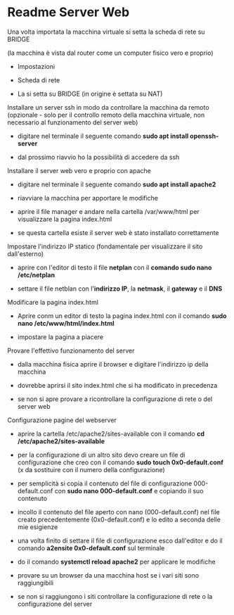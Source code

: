 # Readme Server Web

Una volta importata la macchina virtuale si setta la scheda di rete su BRIDGE 

(la macchina è vista dal router come un computer fisico vero e proprio)

- Impostazioni

- Scheda di rete

- La si setta su BRIDGE (in origine è settata su NAT)

Installare un server ssh in modo da controllare la macchina da remoto (opzionale - solo per il controllo remoto della macchina virtuale, non necessario al funzionamento del server web)

- digitare nel terminale il seguente comando **sudo apt install openssh-server**

- dal prossimo riavvio ho la possibilità di accedere da ssh

Installare il server web vero e proprio con apache

- digitare nel terminale il seguente comando **sudo apt install apache2**

- riavviare la macchina per apportare le modifiche

- aprire il file manager e andare nella cartella /var/www/html per visualizzare la pagina index.html

- se questa cartella esiste il server web è stato installato correttamente

Impostare l'indirizzo IP statico (fondamentale per visualizzare il sito dall'esterno)

- aprire con l'editor di testo il file **netplan** con il **comando sudo nano /etc/netplan**

- settare il file netblan con l'**indirizzo IP**, la **netmask**, il **gateway** e il **DNS**

Modificare la pagina index.html

- Aprire conm un editor di testo la pagina index.html con il comando **sudo nano /etc/www/html/index.html**

- impostare la pagina a piacere

Provare l'effettivo funzionamento del server

- dalla macchina fisica aprire il browser e digitare l'indirizzo ip della macchina

- dovrebbe aprirsi il sito index.html che si ha modificato in precedenza

- se non si apre provare a ricontrollare la configurazione di rete o del server web

Configurazione pagine del webserver

- aprire la cartella /etc/apache2/sites-available con il comando **cd /etc/apache2/sites-available**

- per la configurazione di un altro sito devo creare un file di configurazione che creo con il comando **sudo touch 0x0-default.conf** (x da sostituire con il numero della configurazione)

- per semplicità si copia il contenuto del file di configurazione 000-default.conf con **sudo nano 000-default.conf** e copiando il suo contenuto

- incollo il contenuto del file aperto con nano (000-default.conf) nel file creato precedentemente (0x0-default.conf) e lo edito a seconda delle mie esigienze

- una volta finito di settare il file di configurazione esco dall'editor e do il comando **a2ensite 0x0-default.conf** sul terminale

- do il comando **systemctl reload apache2** per applicare le modifiche

- provare su un browser da una macchina host se i vari siti sono raggiungibili

- se non si raggiungono i siti controllare la configurazione di rete o la configurazione del server

